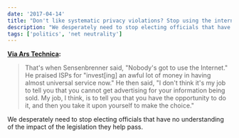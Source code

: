 ```yaml
---
date: '2017-04-14'
title: "Don't like systematic privacy violations? Stop using the internet"
description: "We desperately need to stop electing officials that have no understanding of the impact of the legislation they help pass."
tags: ['politics', 'net neutrality']
---
```


**[Via Ars Technica](https://arstechnica.com/tech-policy/2017/04/dont-like-privacy-violations-dont-use-the-internet-gop-lawmaker-says):**

> That's when Sensenbrenner said, "Nobody's got to use the Internet." He praised ISPs for "invest[ing] an awful lot of money in having almost universal service now." He then said, "I don't think it's my job to tell you that you cannot get advertising for your information being sold. My job, I think, is to tell you that you have the opportunity to do it, and then you take it upon yourself to make the choice."

We desperately need to stop electing officials that have no understanding of the impact of the legislation they help pass.<!-- excerpt -->
